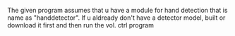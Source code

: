 The given program assumes that u have a module for hand detection that is name as "handdetector".
If u aldready don't have a detector model, built or download it first and then run the vol. ctrl program
